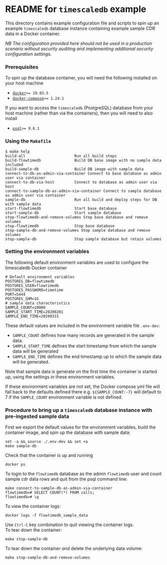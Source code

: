# README for `timescaledb` example

This directory contains example configuration file and scripts to spin up an example `timescaledb` database instance containing example sample CDR data in a Docker container.

*NB The configuration provided here should not be used in a production scenario without security auditing and implementing additional security configuration settings.*

### Prerequisites

To spin up the database container, you will need the following installed on your host machine
- [`docker`](https://docs.docker.com/install)`>= 19.03.5`
- [`docker-compose`](https://docs.docker.com/compose/install)`>= 1.24.1`

If you want to access the `timescaledb` (PostgreSQL) database from your host machine (rather than via the containers), then you will need to also install
- [`psql`](https://www.postgresql.org/download/)`>= 9.6.1`


### Using the `Makefile`

```
$ make help
build-all                      Run all build steps
build-flowtimedb               Build DB base image with no sample data included
build-sample-db                Build DB image with sample data
connect-to-db-as-admin-via-container Connect to base database as admin user via container
connect-to-db-via-host         Connect to database as admin user via host
connect-to-sample-db-as-admin-via-container Connect to sample database as admin user via container
sample-db                      Run all build and deploy steps for DB with sample data
start-flowtimedb               Start base database
start-sample-db                Start sample database
stop-flowtimedb-and-remove-volumes Stop base database and remove volumes
stop-flowtimedb                Stop base database
stop-sample-db-and-remove-volumes Stop sample database and remove volumes
stop-sample-db                 Stop sample database but retain volumes

```

### Setting the environment variables

The following default environment variables are used to configure the timescaledb Docker container
```
# Default environment variables
POSTGRES_DB=flowtimedb
POSTGRES_USER=flowtimedb
POSTGRES_PASSWORD=timetime
PORT=5444
POSTGRES_SHM=1G
# sample data characteristics
SAMPLE_COUNT=10000
SAMPLE_START_TIME=20200201
SAMPLE_END_TIME=20200315
```
These default values are included in the environment variable file `.env-dev`:
- `SAMPLE_COUNT` defines how many records are generated in the sample data. 
- `SAMPLE_START_TIME` defines the start timestamp from which the sample data will be generated
- `SAMPLE_END_TIME` defines the end timestamp up to which the sample data will be generated. 

Note that sample data is generate on the first time the container is started up, using the settings in these environment variables.

If these environment variables are not set, the Docker compose yml file will fall back to the defaults defined there e.g. `${SAMPLE_COUNT:-7}` will default to 7 if the `SAMPLE_COUNT` environment variable is not defined.

### Procedure to bring up a `timescaledb` database instance with pre-ingested sample data

First we export the default values for the environment variables, build the container image, and spin up the database with sample data:
```
set -a && source ./.env-dev && set +a
make sample-db
```
Check that the container is up and running
```
docker ps
```
To login to the `flowtimedb` database as the admin `flowtimedb` user and count sample cdr data rows and quit from the psql command line:
```
make connect-to-sample-db-as-admin-via-container
flowtimedb=# SELECT COUNT(*) FROM calls;
flowtimedb=# \q
```
To view the container logs:
```
docker logs -f flowtimedb_sample_data
```
Use `Ctrl-C` key combination to quit viewing the container logs.  
To tear down the container:
```
make stop-sample-db
```
To tear down the container _and_ delete the underlying data volume:
```
make stop-sample-db-and-remove-volumes
```

